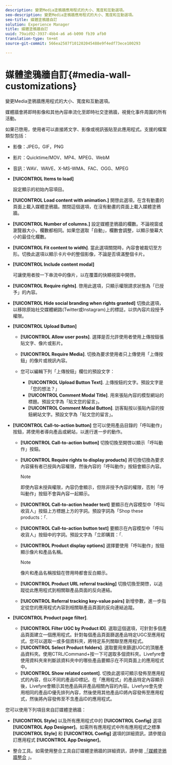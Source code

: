 ```yaml
---
description: 變更Media塗鴉牆應用程式的大小、寬度和互動選項。
seo-description: 變更Media塗鴉牆應用程式的大小、寬度和互動選項。
seo-title: 媒體塗鴉牆自訂
solution: Experience Manager
title: 媒體塗鴉牆自訂
uuid: 79aid92-3937-4bb4-a6 a6-b090 fb39 afb0
translation-type: tm+mt
source-git-commit: 566ea2587f101202045488e9f4edf73ece100293

---
```



# 媒體塗鴉牆自訂{#media-wall-customizations}

變更Media塗鴉牆應用程式的大小、寬度和互動選項。



媒體牆會將即時影像和其他內容串流化至即時社交塗鴉牆，視覺化事件周圍的所有活動。

如果已啓用，使用者可以直接將文字、影像或視訊張貼至此應用程式。支援的檔案類型包括：

* 影像：JPEG，GIF，PNG
* 影片：Quicktime/MOV、MP4、MPEG、WebM
* 音訊：WAV、WAVE、X-MS-WMA、FAC、OGG、MPEG

* **[!UICONTROL Items to load]**

   設定顯示的初始內容項目。

* **[!UICONTROL Load content with animation.]** 開啓此選項，在含有動畫的頁面上載入媒體塗鴉牆。關閉這個選項，在沒有動畫的頁面上載入媒體塗鴉牆。
* **[!UICONTROL Number of columns.]** 設定媒體塗鴉牆的欄數。不論視窗或瀏覽器大小，欄數都相同。如果您選取「自動」，欄數會調整，以顯示螢幕大小的最佳化欄數。
* **[!UICONTROL Fit content to width]**. 當此選項關閉時，內容會被裁切至方形。切換此選項以顯示卡片中的整個影像，不論是否填滿整個卡片。
* **[!UICONTROL Include content modal]**

   可讓使用者按一下串流中的像片，以在覆蓋的快顯視窗中開啓。

* **[!UICONTROL Require rights]**. 啓用此選項，只顯示權限請求狀態為「已授予」的內容。
* **[!UICONTROL Hide social branding when rights granted]** 切換此選項，以移除原始社交媒體網路(Twitter或Instagram)上的標誌，以供內容片段授予權限。

* **[!UICONTROL Upload Button]**

   * **[!UICONTROL Allow user posts]**. 選擇是否允許使用者使用上傳按鈕張貼文字、像片或影片。
   * **[!UICONTROL Require Media]**. 切換為要求使用者只上傳使用「上傳按鈕」的像片或視訊內容。
   * 您可以編輯下列「上傳按鈕」欄位的預設文字：

      * **[!UICONTROL Upload Button Text]**. 上傳按鈕的文字。預設文字是「您的想法？」
      * **[!UICONTROL Comment Modal Title]**. 用來張貼內容的模型網站的標題。預設文字為「貼文您的留言」。
      * **[!UICONTROL Comment Modal Button]**. 訪客點按以張貼內容的按鈕網站文字。預設文字為「貼文您的留言」。

* **[!UICONTROL Call-to-action button]** 您可以使用產品目錄的「呼叫動作」按鈕，將使用者導向產品或網站，以進行進一步的動作。

   * **[!UICONTROL Call-to-action button]** 切換切換至開啓以顯示「呼叫動作」按鈕。
   * **[!UICONTROL Require rights to display products]** 將切換切換為要求內容擁有者已授與內容權限，然後內容的「呼叫動作」按鈕會顯示內容。

      >[!NOTE]
      >
      >即使內容未授與權限，內容仍會顯示，但除非授予內容的權限，否則「呼叫動作」按鈕不會與內容一起顯示。

   * **[!UICONTROL Call-to-action header text]** 要顯示在內容模型中「呼叫收貨人」按鈕上方標題上方的字詞。預設字詞為「Shop these products：「.
   * **[!UICONTROL Call-to-action button text]** 要顯示在內容模型中「呼叫收貨人」按鈕中的字詞。預設文字為「立即購買：「.
   * **[!UICONTROL Product display options]** 選擇要使用「呼叫動作」按鈕顯示像片和產品名稱。

      >[!NOTE]
      >
      >像片和產品名稱按鈕在啓用時都會反白顯示。

   * **[!UICONTROL Product URL referral tracking]** 切換切換至開啓，以追蹤從此應用程式到相關聯產品頁面的反向連結。
   * **[!UICONTROL Referral tracking key-value pairs]** 新增參數，進一步指定從您的應用程式內容到相關聯產品頁面的反向連結追蹤。

* **[!UICONTROL Product page filter]**.
   * **[!UICONTROL Filter UGC by Product ID]**. 選取這個選項，可針對多個產品頁面建立一個應用程式。針對每個產品頁面篩選產品特定UGC至應用程式。您可以選取一或多個資料夾，將特定系列關聯至應用程式。
   * **[!UICONTROL Select Product folders]**. 選取要用來篩選UGC的頂層產品資料夾。使用CTRL/Command+按一下可選取多個資料夾。Livefyre會使用資料夾來判斷該資料夾中的哪些產品要顯示在不同頁面上的應用程式中。
   * **[!UICONTROL Show related content]**. 切換此選項可顯示發佈至應用程式的內容，但以不同的產品ID標記。在「應用程式」的產品特定內容顯示後，Livefyre會顯示其他產品與非產品相關內容的內容。Livefyre會先使用相同的產品ID優先排列內容，然後使用其他產品ID將內容發佈至應用程式，然後將內容發佈至不含產品ID的應用程式。

您可以使用下列項目來自訂媒體塗鴉牆：

* **[!UICONTROL Style]** 以及所有應用程式中的 **[!UICONTROL Config]** 選項 **[!UICONTROL App Designer]**。如需所有應用程式中所有應用程式之標準 **[!UICONTROL Style]** 和 **[!UICONTROL Config]** 選項的詳細資訊，請參閱自訂應用程式 **[!UICONTROL App Designer]**。

* 整合工具。如需使用整合工具自訂媒體塗鴉牆的詳細資訊，請參閱 [「媒體塗鴉牆整合](/help/implementation/c-app-integrations/c-media-wall-integration.md) 」。

